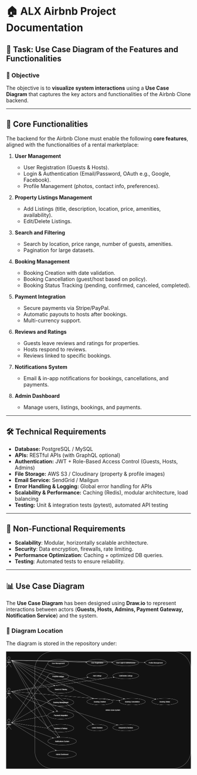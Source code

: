 # 🏠 ALX Airbnb Project Documentation

## 📌 Task: Use Case Diagram of the Features and Functionalities

### 🎯 Objective
The objective  is to **visualize system interactions** using a **Use Case Diagram** that captures the key actors and functionalities of the Airbnb Clone backend.

---

## 🔑 Core Functionalities

The backend for the Airbnb Clone must enable the following **core features**, aligned with the functionalities of a rental marketplace:

1. **User Management**
   - User Registration (Guests & Hosts).
   - Login & Authentication (Email/Password, OAuth e.g., Google, Facebook).
   - Profile Management (photos, contact info, preferences).

2. **Property Listings Management**
   - Add Listings (title, description, location, price, amenities, availability).
   - Edit/Delete Listings.

3. **Search and Filtering**
   - Search by location, price range, number of guests, amenities.
   - Pagination for large datasets.

4. **Booking Management**
   - Booking Creation with date validation.
   - Booking Cancellation (guest/host based on policy).
   - Booking Status Tracking (pending, confirmed, canceled, completed).

5. **Payment Integration**
   - Secure payments via Stripe/PayPal.
   - Automatic payouts to hosts after bookings.
   - Multi-currency support.

6. **Reviews and Ratings**
   - Guests leave reviews and ratings for properties.
   - Hosts respond to reviews.
   - Reviews linked to specific bookings.

7. **Notifications System**
   - Email & in-app notifications for bookings, cancellations, and payments.

8. **Admin Dashboard**
   - Manage users, listings, bookings, and payments.

---

## 🛠️ Technical Requirements

- **Database:** PostgreSQL / MySQL  
- **APIs:** RESTful APIs (with GraphQL optional)  
- **Authentication:** JWT + Role-Based Access Control (Guests, Hosts, Admins)  
- **File Storage:** AWS S3 / Cloudinary (property & profile images)  
- **Email Service:** SendGrid / Mailgun  
- **Error Handling & Logging:** Global error handling for APIs  
- **Scalability & Performance:** Caching (Redis), modular architecture, load balancing  
- **Testing:** Unit & integration tests (pytest), automated API testing  

---

## 🚀 Non-Functional Requirements
- **Scalability**: Modular, horizontally scalable architecture.  
- **Security**: Data encryption, firewalls, rate limiting.  
- **Performance Optimization**: Caching + optimized DB queries.  
- **Testing**: Automated tests to ensure reliability.  

---

## 📊 Use Case Diagram

The **Use Case Diagram** has been designed using **Draw.io** to represent interactions between actors (**Guests, Hosts, Admins, Payment Gateway, Notification Service**) and the system.

### 🔗 Diagram Location
The diagram is stored in the repository under:

![Usecase Diagram](alx_airbnb_usecase.drawio.png)


